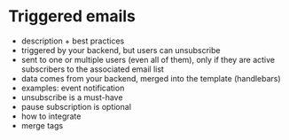 # Triggered emails

 - description + best practices
 - triggered by your backend, but users can unsubscribe
 - sent to one or multiple users (even all of them), only if they are active subscribers to the associated email list
 - data comes from your backend, merged into the template (handlebars)
 - examples: event notification
 - unsubscribe is a must-have
 - pause subscription is optional
 - how to integrate
 - merge tags
